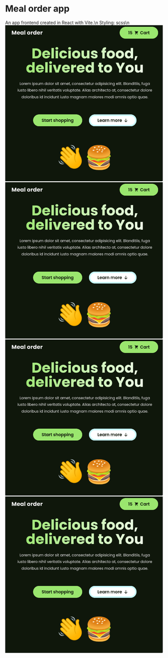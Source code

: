 # Meal order app

An app frontend created in React with Vite.\n
Styling: scss\n
![0](screenshots/0.png)
![1](screenshots/0.png)
![2](screenshots/0.png)
![3](screenshots/0.png)

